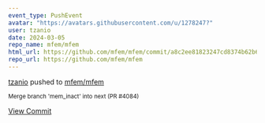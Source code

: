 ```yaml
---
event_type: PushEvent
avatar: "https://avatars.githubusercontent.com/u/1278247?"
user: tzanio
date: 2024-03-05
repo_name: mfem/mfem
html_url: https://github.com/mfem/mfem/commit/a8c2ee81823247cd8374b62b6687bf0c30acb7e2
repo_url: https://github.com/mfem/mfem
---
```


<a href='https://github.com/tzanio' target='_blank'>tzanio</a> pushed to <a href='https://github.com/mfem/mfem' target='_blank'>mfem/mfem</a>

<small>Merge branch 'mem_inact' into next (PR #4084)</small>

<a href='https://github.com/mfem/mfem/commit/a8c2ee81823247cd8374b62b6687bf0c30acb7e2' target='_blank'>View Commit</a>